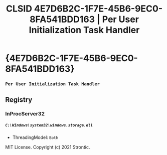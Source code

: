 ﻿---
title: "CLSID 4E7D6B2C-1F7E-45B6-9EC0-8FA541BDD163 | Per User Initialization Task Handler"
excerpt: What is COM-Object CLSID 4E7D6B2C-1F7E-45B6-9EC0-8FA541BDD163?
---

# {4E7D6B2C-1F7E-45B6-9EC0-8FA541BDD163}

### `Per User Initialization Task Handler`

## Registry


### InProcServer32

##### `C:\Windows\system32\windows.storage.dll`
* ThreadingModel: `Both`

MIT License. Copyright (c) 2021 Strontic.


